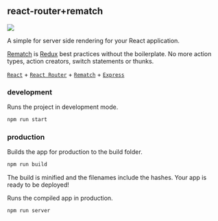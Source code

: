 react-router+rematch
---

[![](https://img.shields.io/github/release/jaywcjlove/kkt-ssr.svg)](https://github.com/jaywcjlove/kkt-ssr/releases)

A simple for server side rendering for your React application.

[Rematch](https://github.com/rematch/rematch) is [Redux](https://github.com/reduxjs/redux) best practices without the boilerplate. No more action types, action creators, switch statements or thunks.

[`React`](https://github.com/facebook/react) + [`React Router`](https://github.com/ReactTraining/react-router) + [`Rematch`](https://github.com/rematch/rematch) + [`Express`](https://expressjs.com/)

### development

Runs the project in development mode.  

```bash
npm run start
```

### production

Builds the app for production to the build folder.

```bash
npm run build
```

The build is minified and the filenames include the hashes.
Your app is ready to be deployed!

Runs the compiled app in production.

```bash
npm run server
```
